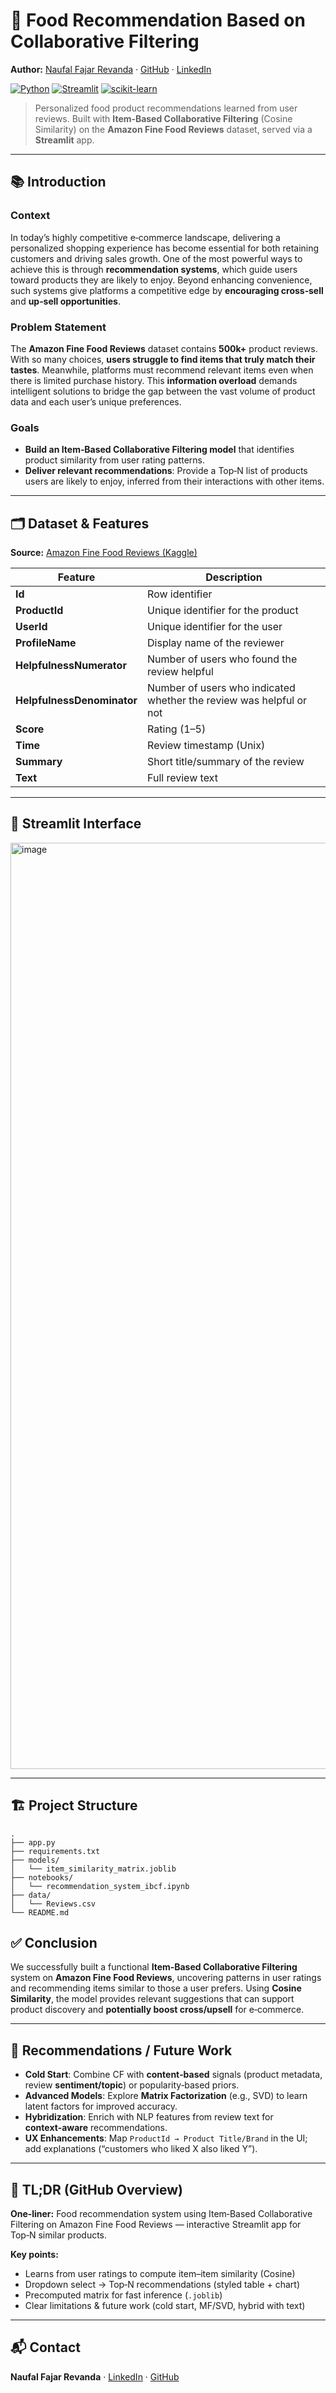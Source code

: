 # 🍲 Food Recommendation Based on Collaborative Filtering

**Author:** [Naufal Fajar Revanda](https://www.linkedin.com/in/naufalrevanda/) · [GitHub](https://github.com/nrevanda) · [LinkedIn](https://www.linkedin.com/in/naufalrevanda/)

[![Python](https://img.shields.io/badge/Python-%3E%3D3.10-3776AB?logo=python\&logoColor=white)](https://www.python.org/)
[![Streamlit](https://img.shields.io/badge/Streamlit-App-FF4B4B?logo=streamlit\&logoColor=white)](https://streamlit.io/)
[![scikit-learn](https://img.shields.io/badge/scikit--learn-IBCF-F7931E?logo=scikit-learn\&logoColor=white)](https://scikit-learn.org/)

> Personalized food product recommendations learned from user reviews. Built with **Item‑Based Collaborative Filtering** (Cosine Similarity) on the **Amazon Fine Food Reviews** dataset, served via a **Streamlit** app.

---

## 📚 Introduction

### Context

In today’s highly competitive e‑commerce landscape, delivering a personalized shopping experience has become essential for both retaining customers and driving sales growth. One of the most powerful ways to achieve this is through **recommendation systems**, which guide users toward products they are likely to enjoy. Beyond enhancing convenience, such systems give platforms a competitive edge by **encouraging cross‑sell** and **up‑sell opportunities**.

### Problem Statement

The **Amazon Fine Food Reviews** dataset contains **500k+** product reviews. With so many choices, **users struggle to find items that truly match their tastes**. Meanwhile, platforms must recommend relevant items even when there is limited purchase history. This **information overload** demands intelligent solutions to bridge the gap between the vast volume of product data and each user’s unique preferences.

### Goals

* **Build an Item‑Based Collaborative Filtering model** that identifies product similarity from user rating patterns.
* **Deliver relevant recommendations**: Provide a Top‑N list of products users are likely to enjoy, inferred from their interactions with other items.

---

## 🗂 Dataset & Features

**Source:** [Amazon Fine Food Reviews (Kaggle)](https://www.kaggle.com/datasets/snap/amazon-fine-food-reviews/data)

| Feature                    | Description                                                         |
| -------------------------- | ------------------------------------------------------------------- |
| **Id**                     | Row identifier                                                      |
| **ProductId**              | Unique identifier for the product                                   |
| **UserId**                 | Unique identifier for the user                                      |
| **ProfileName**            | Display name of the reviewer                                        |
| **HelpfulnessNumerator**   | Number of users who found the review helpful                        |
| **HelpfulnessDenominator** | Number of users who indicated whether the review was helpful or not |
| **Score**                  | Rating (1–5)                                                        |
| **Time**                   | Review timestamp (Unix)                                             |
| **Summary**                | Short title/summary of the review                                   |
| **Text**                   | Full review text                                                    |

---
## 🎥 Streamlit Interface

<img width="3017" height="1482" alt="image" src="https://github.com/user-attachments/assets/4a5cee61-c459-4bb3-a3db-1aeca4bdf253" />

---

## 🏗 Project Structure

```
.
├── app.py                                
├── requirements.txt
├── models/
│   └── item_similarity_matrix.joblib    
├── notebooks/
│   └── recommendation_system_ibcf.ipynb        
├── data/
│   └── Reviews.csv                       
└── README.md
```

## ✅ Conclusion

We successfully built a functional **Item‑Based Collaborative Filtering** system on **Amazon Fine Food Reviews**, uncovering patterns in user ratings and recommending items similar to those a user prefers. Using **Cosine Similarity**, the model provides relevant suggestions that can support product discovery and **potentially boost cross/upsell** for e‑commerce.

---

## 🔧 Recommendations / Future Work

* **Cold Start**: Combine CF with **content‑based** signals (product metadata, review **sentiment/topic**) or popularity‑based priors.
* **Advanced Models**: Explore **Matrix Factorization** (e.g., SVD) to learn latent factors for improved accuracy.
* **Hybridization**: Enrich with NLP features from review text for **context‑aware** recommendations.
* **UX Enhancements**: Map `ProductId → Product Title/Brand` in the UI; add explanations (“customers who liked X also liked Y”).

---


## 🧾 TL;DR (GitHub Overview)

**One‑liner:** Food recommendation system using Item‑Based Collaborative Filtering on Amazon Fine Food Reviews — interactive Streamlit app for Top‑N similar products.

**Key points:**

* Learns from user ratings to compute item–item similarity (Cosine)
* Dropdown select → Top‑N recommendations (styled table + chart)
* Precomputed matrix for fast inference (`.joblib`)
* Clear limitations & future work (cold start, MF/SVD, hybrid with text)

---

## 📬 Contact

**Naufal Fajar Revanda** · [LinkedIn](https://www.linkedin.com/in/naufalrevanda/) · [GitHub](https://github.com/nrevanda)
